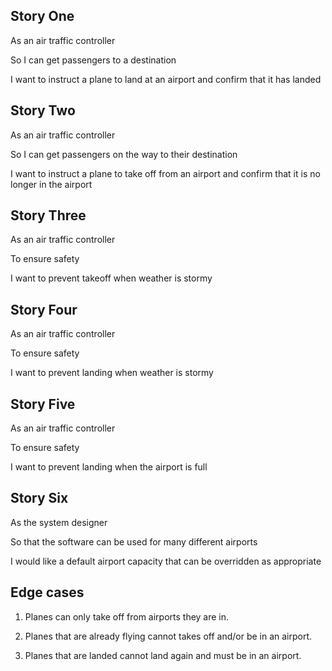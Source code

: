 ## Story One
As an air traffic controller

So I can get passengers to a destination

I want to instruct a plane to land at an airport and confirm that it has landed

## Story Two
As an air traffic controller

So I can get passengers on the way to their destination

I want to instruct a plane to take off from an airport and confirm that it is no longer in the airport

## Story Three
As an air traffic controller

To ensure safety

I want to prevent takeoff when weather is stormy

## Story Four
As an air traffic controller

To ensure safety

I want to prevent landing when weather is stormy

## Story Five
As an air traffic controller

To ensure safety

I want to prevent landing when the airport is full

## Story Six
As the system designer

So that the software can be used for many different airports

I would like a default airport capacity that can be overridden as appropriate

## Edge cases

1. Planes can only take off from airports they are in.

2. Planes that are already flying cannot takes off and/or be in an airport.

3. Planes that are landed cannot land again and must be in an airport.
